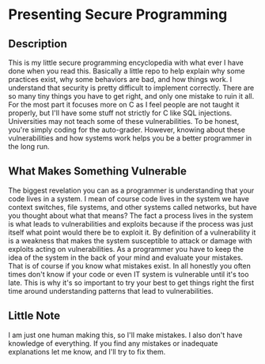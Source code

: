 # Presenting Secure Programming

## Description

This is my little secure programming encyclopedia with what ever I have done when you read this.
Basically a little repo to help explain why some practices exist, why some behaviors are bad, and how things work.
I understand that security is pretty difficult to implement correctly.
There are so many tiny things you have to get right, and only one mistake to ruin it all.
For the most part it focuses more on C as I feel people are not taught it properly, but I'll have some stuff not strictly for C like SQL injections.
Universities may not teach some of these vulnerabilities.
To be honest, you're simply coding for the auto-grader.
However, knowing about these vulnerabilities and how systems work helps you be a better programmer in the long run.

## What Makes Something Vulnerable

The biggest revelation you can as a programmer is understanding that your code lives in a system.
I mean of course code lives in the system we have context switches, file systems, and other systems called networks, but have you thought about what that means?
The fact a process lives in the system is what leads to vulnerabilities and exploits because if the process was just itself what point would there be to exploit it.
By definition of a vulnerability it is a weakness that makes the system susceptible to attack or damage with exploits acting on vulnerabilities.
As a programmer you have to keep the idea of the system in the back of your mind and evaluate your mistakes.
That is of course if you know what mistakes exist.
In all honestly you often times don't know if your code or even IT system is vulnerable until it's too late.
This is why it's so important to try your best to get things right the first time around understanding patterns that lead to vulnerabilities.

## Little Note

I am just one human making this, so I'll make mistakes.
I also don't have knowledge of everything.
If you find any mistakes or inadequate explanations let me know, and I'll try to fix them.
